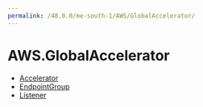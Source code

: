 ```yaml
---
permalink: /48.0.0/me-south-1/AWS/GlobalAccelerator/
---
```


# AWS.GlobalAccelerator



* [Accelerator](Accelerator.md)
* [EndpointGroup](EndpointGroup.md)
* [Listener](Listener.md)